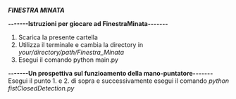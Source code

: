 ***FINESTRA MINATA***

**-------Istruzioni per giocare ad FinestraMinata-------**
1. Scarica la presente cartella
2. Utilizza il terminale e cambia la directory in
  *your/directory/path/Finestra_Minata*
3. Esegui il comando
   python main.py
   
**-------Un prospettiva sul funzioamento della mano-puntatore-------**
<br>
Esegui il punto 1. e 2. di sopra
e successivamente esegui il comando
  *python fistClosedDetection.py*



